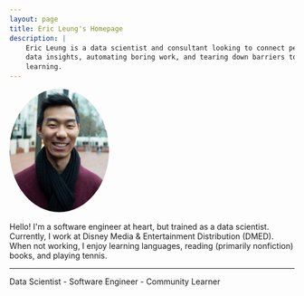 ```yaml
---
layout: page
title: Eric Leung's Homepage
description: |
    Eric Leung is a data scientist and consultant looking to connect people to
    data insights, automating boring work, and tearing down barriers to
    learning.
---
```


<img src="assets/weathermachine_headshot.jpg" alt="Headshot profile picture" style="border-radius: 50%" width="35%">

<p class="text-center">
    Hello!
    I'm a software engineer at heart, but trained as a data scientist.
    Currently, I work at Disney Media & Entertainment Distribution (DMED).
    When not working, I enjoy learning languages, reading (primarily
    nonfiction) books, and playing tennis.
</p>

<hr/>

<p class="text-center">
    Data Scientist - Software Engineer - Community Learner
</p>

